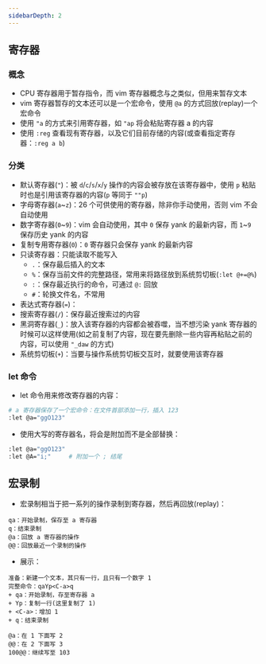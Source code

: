 ```yaml
---
sidebarDepth: 2
---
```


## 寄存器

### 概念

+ CPU 寄存器用于暂存指令，而 vim 寄存器概念与之类似，但用来暂存文本
+ vim 寄存器暂存的文本还可以是一个宏命令，使用 `@a` 的方式回放(replay)一个宏命令
+ 使用 `"a` 的方式来引用寄存器，如 `"ap` 将会粘贴寄存器 a 的内容
+ 使用 `:reg` 查看现有寄存器，以及它们目前存储的内容(或查看指定寄存器：`:reg a b`)


### 分类

+ 默认寄存器(`"`)：被 `d`/`c`/`s`/`x`/`y` 操作的内容会被存放在该寄存器中，使用 `p` 粘贴时也是引用该寄存器的内容(`p` 等同于 `""p`)
+ 字母寄存器(`a`~`z`)：26 个可供使用的寄存器，除非你手动使用，否则 vim 不会自动使用
+ 数字寄存器(`0`~`9`)：vim 会自动使用，其中 `0` 保存 yank 的最新内容，而 `1`~`9` 保存历史 yank 的内容
+ 复制专用寄存器(`0`)：`0` 寄存器只会保存 yank 的最新内容
+ 只读寄存器：只能读取不能写入
  + `.`：保存最后插入的文本
  + `%`：保存当前文件的完整路径，常用来将路径放到系统剪切板(`:let @+=@%`)
  + `:`：保存最近执行的命令，可通过 `@:` 回放
  + `#`：轮换文件名，不常用
+ 表达式寄存器(`=`)：
+ 搜索寄存器(`/`)：保存最近搜索过的内容
+ 黑洞寄存器(`_`)：放入该寄存器的内容都会被吞噬，当不想污染 yank 寄存器的时候可以这样使用(如之前复制了内容，现在要先删除一些内容再粘贴之前的内容，可以使用 `"_daw` 的方式)
+ 系统剪切板(`+`)：当要与操作系统剪切板交互时，就要使用该寄存器



### let 命令

+ let 命令用来修改寄存器的内容：
```sh
# a 寄存器保存了一个宏命令：在文件首部添加一行，插入 123
:let @a="ggO123"
```
+ 使用大写的寄存器名，将会是附加而不是全部替换：
```sh
:let @a="ggO123"
:let @A="i;"     # 附加一个 ; 结尾
```




## 宏录制

+ 宏录制相当于把一系列的操作录制到寄存器，然后再回放(replay)：
```
qa：开始录制，保存至 a 寄存器
q：结束录制
@a：回放 a 寄存器的操作
@@：回放最近一个录制的操作
```

+ 展示：
```
准备：新建一个文本，其只有一行，且只有一个数字 1
完整命令：qaYp<C-a>q
+ qa：开始录制，存至寄存器 a
+ Yp：复制一行(这里复制了 1)
+ <C-a>：增加 1
+ q：结束录制

@a：在 1 下面写 2
@@：在 2 下面写 3
100@@：继续写至 103
```